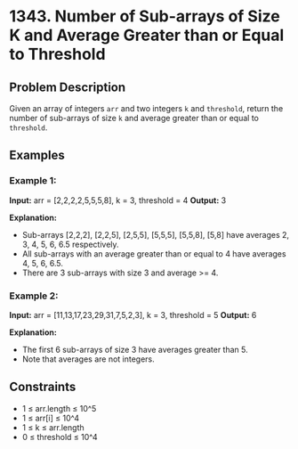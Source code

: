 # 1343. Number of Sub-arrays of Size K and Average Greater than or Equal to Threshold

## Problem Description

Given an array of integers `arr` and two integers `k` and `threshold`, return the number of sub-arrays of size `k` and average greater than or equal to `threshold`.

## Examples

### Example 1:

**Input:** arr = [2,2,2,2,5,5,5,8], k = 3, threshold = 4
**Output:** 3

**Explanation:** 
- Sub-arrays [2,2,2], [2,2,5], [2,5,5], [5,5,5], [5,5,8], [5,8] have averages 2, 3, 4, 5, 6, 6.5 respectively.
- All sub-arrays with an average greater than or equal to 4 have averages 4, 5, 6, 6.5.
- There are 3 sub-arrays with size 3 and average >= 4.

### Example 2:

**Input:** arr = [11,13,17,23,29,31,7,5,2,3], k = 3, threshold = 5
**Output:** 6

**Explanation:** 
- The first 6 sub-arrays of size 3 have averages greater than 5.
- Note that averages are not integers.

## Constraints

- 1 ≤ arr.length ≤ 10^5
- 1 ≤ arr[i] ≤ 10^4
- 1 ≤ k ≤ arr.length
- 0 ≤ threshold ≤ 10^4